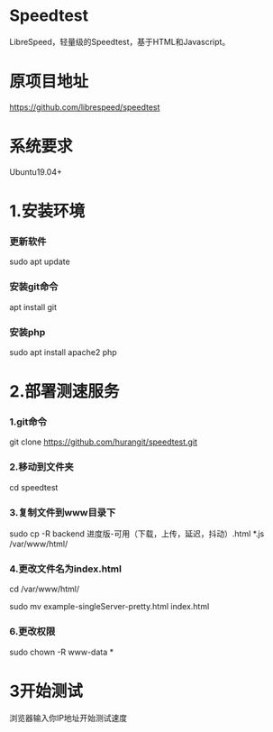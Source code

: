 # Speedtest
LibreSpeed，轻量级的Speedtest，基于HTML和Javascript。

# 原项目地址
https://github.com/librespeed/speedtest
# 系统要求
Ubuntu19.04+
# 1.安装环境
### 更新软件
sudo apt update
### 安装git命令
apt install git
### 安装php
sudo apt install apache2 php
# 2.部署测速服务
### 1.git命令
git clone https://github.com/hurangit/speedtest.git
### 2.移动到文件夹
cd speedtest
### 3.复制文件到www目录下
sudo cp -R backend 进度版-可用（下载，上传，延迟，抖动）.html *.js /var/www/html/
### 4.更改文件名为index.html
cd /var/www/html/

sudo mv example-singleServer-pretty.html index.html
### 6.更改权限
sudo chown -R www-data *
# 3开始测试
浏览器输入你IP地址开始测试速度
